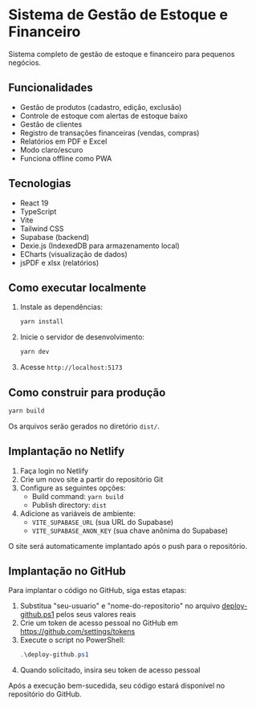 # Sistema de Gestão de Estoque e Financeiro

Sistema completo de gestão de estoque e financeiro para pequenos negócios.

## Funcionalidades

- Gestão de produtos (cadastro, edição, exclusão)
- Controle de estoque com alertas de estoque baixo
- Gestão de clientes
- Registro de transações financeiras (vendas, compras)
- Relatórios em PDF e Excel
- Modo claro/escuro
- Funciona offline como PWA

## Tecnologias

- React 19
- TypeScript
- Vite
- Tailwind CSS
- Supabase (backend)
- Dexie.js (IndexedDB para armazenamento local)
- ECharts (visualização de dados)
- jsPDF e xlsx (relatórios)

## Como executar localmente

1. Instale as dependências:
   ```bash
   yarn install
   ```

2. Inicie o servidor de desenvolvimento:
   ```bash
   yarn dev
   ```

3. Acesse `http://localhost:5173`

## Como construir para produção

```bash
yarn build
```

Os arquivos serão gerados no diretório `dist/`.

## Implantação no Netlify

1. Faça login no Netlify
2. Crie um novo site a partir do repositório Git
3. Configure as seguintes opções:
   - Build command: `yarn build`
   - Publish directory: `dist`
4. Adicione as variáveis de ambiente:
   - `VITE_SUPABASE_URL` (sua URL do Supabase)
   - `VITE_SUPABASE_ANON_KEY` (sua chave anônima do Supabase)

O site será automaticamente implantado após o push para o repositório.

## Implantação no GitHub

Para implantar o código no GitHub, siga estas etapas:

1. Substitua "seu-usuario" e "nome-do-repositorio" no arquivo [deploy-github.ps1](file://c:\Users\perei\OneDrive\Área%20de%20Trabalho\Atelie\deploy-github.ps1) pelos seus valores reais
2. Crie um token de acesso pessoal no GitHub em https://github.com/settings/tokens
3. Execute o script no PowerShell:
   ```powershell
   .\deploy-github.ps1
   ```
4. Quando solicitado, insira seu token de acesso pessoal

Após a execução bem-sucedida, seu código estará disponível no repositório do GitHub.